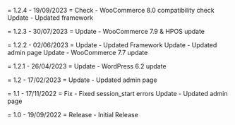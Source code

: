 = 1.2.4 - 19/09/2023 =
Check - WooCommerce 8.0 compatibility check
Update - Updated framework

= 1.2.3 - 30/07/2023 =
Update - WooCommerce 7.9 &amp; HPOS update

= 1.2.2 - 02/06/2023 =
Update - Updated Framework
Update - Updated admin page
Update - WooCommerce 7.7 update

= 1.2.1 - 26/04/2023 =
Update - WordPress 6.2 update

= 1.2 - 17/02/2023 =
Update - Updated admin page

= 1.1 - 17/11/2022 =
Fix - Fixed session_start errors
Update - Updated admin page

= 1.0 - 19/09/2022 =
Release - Initial Release
